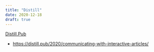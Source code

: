 ```yaml
---
title: "Distill"
date: 2020-12-18
draft: true
---
```


[Distill.Pub](https://distill.pub/)

- https://distill.pub/2020/communicating-with-interactive-articles/
